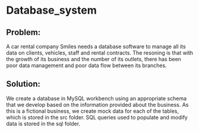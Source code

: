 # Database_system

## Problem: 
A car rental company Smiles needs a database software to manage all its data on clients, vehicles, staff and rental contracts. The resoning is that with the growth of its business and the number of its outlets, there has been poor data management and poor data flow between its branches.

## Solution:
We create a database in MySQL workbench using an appropriate schema that we develop based on the information provided about the business. As this is a fictional business, we create mock data for each of the tables, which is stored in the src folder. SQL queries used to populate and modify data is stored in the sql folder. 
